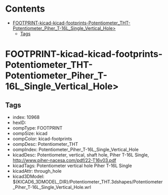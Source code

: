 



Contents
========

* [FOOTPRINT-kicad-kicad-footprints-Potentiometer_THT-Potentiometer_Piher_T-16L_Single_Vertical_Hole>](#footprint-kicad-kicad-footprints-potentiometer_tht-potentiometer_piher_t-16l_single_vertical_hole)
	* [Tags](#tags)

# FOOTPRINT-kicad-kicad-footprints-Potentiometer_THT-Potentiometer_Piher_T-16L_Single_Vertical_Hole>

## Tags

- index: 10968
- hexID: 
- oompType: FOOTPRINT
- oompSize: kicad
- oompColor: kicad-footprints
- oompDesc: Potentiometer_THT
- oompIndex: Potentiometer_Piher_T-16L_Single_Vertical_Hole
- kicadDesc: Potentiometer, vertical, shaft hole, Piher T-16L Single, http://www.piher-nacesa.com/pdf/22-T16v03.pdf
- kicadTags: Potentiometer vertical hole Piher T-16L Single
- kicadAttr: through_hole
- kicad3DModel: ${KICAD6_3DMODEL_DIR}/Potentiometer_THT.3dshapes/Potentiometer_Piher_T-16L_Single_Vertical_Hole.wrl
